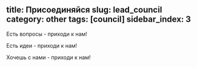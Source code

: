 title: Присоединяйся
slug: lead_council
category: other
tags: [council]
sidebar_index: 3
---

Есть вопросы - приходи к нам!

Есть идеи - приходи к нам!

Хочешь с нами - приходи к нам!
